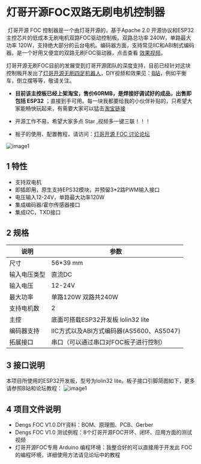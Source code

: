 # 灯哥开源FOC双路无刷电机控制器

​     灯哥开源 FOC 控制器是一个由灯哥开源的，基于Apache 2.0 开源协议和ESP32主控芯片的低成本无刷电机双路FOC驱动控制板。双路总功率 240W，单路最大功率 120W，支持绝大部分的云台电机。编码器方面，支持常见IIC和ABI制式编码器。是一个好用又便宜的双路无刷FOC驱动器，点击查看 [效果视频](https://www.bilibili.com/video/BV1Hz4y127FL/)。

​     灯哥开源无刷FOC目前的发展受到灯哥开源团队的深度支持，目前已经针对这块控制板开发出了[灯哥开源无刷四足机器人](https://github.com/ToanTech/py-apple-bldc-quadruped-robot)，DIY视频和效果见：[B站](https://www.bilibili.com/video/BV1kV411i76z/)，例如平衡车，倒立摆等等，敬请关注。

* **目前该主控板已经上架淘宝，售价60RMB，是焊接好调试好的成品，出售即包括 ESP32** ；直接到手可用。每一块我都要给我的小伙伴补贴的，只希望大家能畅快玩起来，有需要大家可以猛击[淘宝链接](https://item.taobao.com/item.htm?spm=a230r.1.14.9.34c9688aRXg2O6&id=638363654504&ns=1&abbucket=20#detail)

* 开源工作不易，希望大家多点 Star ,视频多一键三联！！！
* 板子的使用、配置教程，请访问：[灯哥开源 FOC 讨论论坛](http://leggedrobot.cn/forum.php?mod=forumdisplay&fid=52)

![image1](https://github.com/ToanTech/Deng-s-foc-controller/blob/main/pic/PAFOC_front.jpg)

## 1 特性

* 支持双电机
* 即插即用，原生支持EPS32模块，并预留3*2路PWM输入接口
* 电压输入12-24V，单路最大功率120W
* 集成编码器/霍尔传感器接口
* 集成I2C，TXD接口

## 2 规格

| 说明         | 参数                                     |
| ------------ | ---------------------------------------- |
| 尺寸         | 56*39 mm                                 |
| 输入电压类型 | 直流DC                                   |
| 输入电压     | 12-24V                                   |
| 最大功率     | 单路120W 双路共240W                      |
| 支持电机数   | 2                                        |
| 主控         | 底面可搭载ESP32开发板 lolin32 lite       |
| 编码器支持   | IIC方式以及ABI方式编码器(AS5600、AS5047) |
| 拓展接口     | 串口（可以通过串口对FOC板子进行控制）    |

## 3 接口说明

本项目所使用的ESP32开发板，型号为lolin32 lite。板子接口引脚简图如下，更多请参照B站和论坛教程：
![image1](https://github.com/ToanTech/Deng-s-foc-controller/blob/main/pic/pafoc_interface.jpg)

## 4 项目文件说明

* Dengs FOC V1.0 DIY资料：BOM、原理图、PCB、Gerber
* Dengs FOC V1.0 测试例程：8个灯哥开源FOC开环、闭环、应用方面的测试视频
* 灯哥开源FOC专用 Arduino 编程环境：我整合好的可以直接用于开发此 FOC 的编程环境，详细使用方法请见论坛中的教程